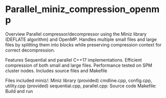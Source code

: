 # Parallel_miniz_compression_openmp

Overview
Parallel compressor/decompressor using the Miniz library (DEFLATE algorithm) and OpenMP. Handles multiple small files and large files by splitting them into blocks while preserving compression context for correct decompression.

Features
Sequential and parallel C++17 implementations.
Efficient compression of both small and large files.
Performance tested on SPM cluster nodes.
Includes source files and Makefile

Files included
miniz/: Miniz library (provided)
cmdline.cpp, config.cpp, utility.cpp (provided)
sequential.cpp, parallel.cpp: Source code
Makefile: Build and run

